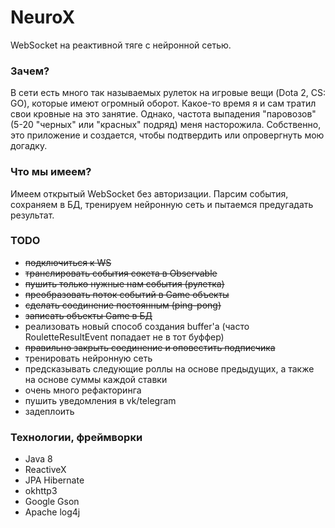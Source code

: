 # NeuroX

WebSocket на реактивной тяге с нейронной сетью.

### Зачем?
В сети есть много так называемых рулеток на игровые вещи (Dota 2, CS: GO), которые имеют огромный оборот. Какое-то время я и сам тратил свои кровные на это занятие. Однако, частота выпадения "паровозов" (5-20 "черных" или "красных" подряд) меня насторожила. Собственно, это приложение и создается, чтобы подтвердить или опровергнуть мою догадку.

### Что мы имеем?
Имеем открытый WebSocket без авторизации. Парсим события, сохраняем в БД, тренируем нейронную сеть и пытаемся предугадать результат.
### TODO

  - ~~подключиться к WS~~
  - ~~транслировать события сокета в Observable~~
  - ~~пушить только нужные нам события (рулетка)~~
  - ~~преобразовать поток событий в Game объекты~~
  - ~~сделать соединение постоянным (ping-pong)~~
  - ~~записать объекты Game в БД~~
  - реализовать новый способ создания buffer'а (часто RouletteResultEvent попадает не в тот буффер)
  - ~~правильно закрыть соединение и оповестить подписчика~~
  - тренировать нейронную сеть
  - предсказывать следующие роллы на основе предыдущих, а также на основе суммы каждой ставки
  - очень много рефакторинга
  - пушить уведомления в vk/telegram
  - задеплоить

### Технологии, фреймворки
  - Java 8
  - ReactiveX
  - JPA Hibernate
  - okhttp3
  - Google Gson
  - Apache log4j
